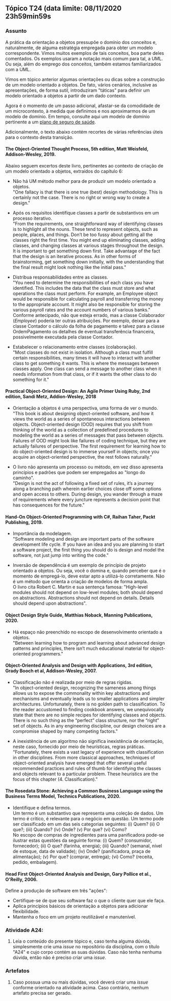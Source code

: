 ## Tópico T24 (data limite: **08/11/2020 23h59min59s**

### Assunto

A prática da orientação a objetos pressupõe o domínio dos conceitos e, naturalmente,
de alguma estratégia empregada para obter um modelo correspondente. Vimos muitos exemplos de tais conceitos, boa parte deles comentados. Os exemplos usaram a notação mais comum para tal, a UML. Ou seja, além do emprego dos conceitos, também
estamos familiarizados com a UML.

Vimos em tópico anterior algumas orientações ou dicas sobre
a construção de um modelo orientado a objetos. De fato, vários cenários, inclusive as apresentações, de forma sutil, introduziram "táticas" para definir
um modelo orientado a objetos a partir de um dado contexto.

Agora é o momento de um passo adicional, afastar-se da comodidade de um microcontexto,
à medida que definimos e nos aproximarmos de um modelo de domínio. Em tempo, consulte aqui
um modelo de domínio pertinente a um [plano de seguro de saúde](https://en.wikipedia.org/wiki/Domain_model).

Adicionalmente, o texto abaixo contém recortes de várias referências úteis para o contexto desta transição.

#### The Object-Oriented Thought Process, 5th edition, Matt Weisfeld, Addison-Wesley, 2019.

Abaixo seguem excertos deste livro, pertinentes ao contexto de criação de um modelo orientado a objetos, extraídos do capítulo 6:

- Não há UM método melhor para de produzir um modelo orientado a objetos.  
  "One fallacy is that there is one true (best) design methodology. This is certainly not the case. There is no right or wrong way to create a design."

- Após os requisitos identifique classes a partir de substantivos em um processo iterativo.  
  "From the requirements, one straightforward way of identifying classes is to highlight all the nouns. These tend to represent objects, such as people, places, and things. Don’t be too fussy about getting all the classes right the first time. You might end up eliminating classes, adding classes, and changing classes at various stages throughout the design. It is important to get something down first. Take advantage of the fact that the design is an iterative process. As in other forms of brainstorming, get something down initially, with the understanding that the final result might look nothing like the initial pass."

- Distribua responsabilidades entre as classes.  
  "You need to determine the responsibilities of each class you have identified. This includes the data that the class must store and what operations the class must perform. For example, an Employee object would be responsible for calculating payroll and transferring the money to the appropriate account. It might also be responsible for storing the various payroll rates and the account numbers of various banks."  
  Conforme antecipado, não que esteja errado, mas a classe Colaborador (_Employee_) poderia ter
  outras atribuições. Por exemplo, deixar para a classe Contador o cálculo da folha de pagamento e talvez para a classe OrdemPagamento os detalhes de eventual transferência financeira, possivelmente
  executada pela classe Contador.

- Estabelecer o relacionamento entre classes (colaboração).  
  "Most classes do not exist in isolation. Although a class must fulfill certain responsibilities, many times it will have to interact with another class to get something it wants. This is where the messages between classes apply. One class can send a message to another class when it needs information from that class, or if it wants the other class to do something for it."

#### Practical Object-Oriented Design: An Agile Primer Using Ruby, 2nd edition, Sandi Metz, Addion-Wesley, 2018

- Orientação a objetos é uma perspectiva, uma forma de ver o mundo.  
  "This book is about designing object-oriented software, and how it views the world as a series of spontaneous interactions between objects. Object-oriented design (OOD) requires that you shift from thinking of the world as a collection of predefined procedures to modeling the world as a series of messages that pass between objects. Failures of OOD might look like failures of coding technique, but they are actually failures of perspective. The first requirement for learning how to do object-oriented design is to immerse yourself in objects; once you acquire an object-oriented perspective, the rest follows naturally."

- O livro não apresenta um processo ou método, em vez disso apresenta princípios e padrões que podem ser empregados ao "longo do caminho".  
  "Design is not the act of following a fixed set of rules, it’s a journey along a branching path wherein earlier choices close off some options and open access to others. During design, you wander through a maze of requirements where every juncture represents a decision point that has consequences for the future."

#### Hand-On Object-Oriented Programming with C#, Raihan Taher, Packt Publishing, 2019.

- Importância da modelagem.  
  "Software modeling and design are important parts of the software development life cycle. If you have an idea and you are planning to start a software project, the first thing you should do is design and model the software, not just jump into writing the code."

- Inversão de dependência é um exemplo de princípio de projeto orientado a objetos. Ou seja,
  você o domina e, quando perceber que é o momento de empregá-lo, deve estar apto a utilizá-lo
  corretamente. Não é um método que orienta a criação de modelos de forma ampla.  
  O livro cita Robert C. Martin e sua sentença famosa: "High-level modules should not depend on low-level modules; both should depend on abstractions. Abstractions should not depend on details. Details should depend upon abstractions".

#### Object Design Style Guide, Matthias Noback, Manning Publications, 2020.

- Há espaço não preenchido no escopo de desenvolvimento orientado a objetos.  
  "Between learning how to program and learning about advanced design patterns and principles, there isn’t much educational material for object-oriented programmers."

#### Object-Oriented Analysis and Design with Applications, 3rd edition, Grady Booch et al, Addison-Wesley, 2007.

- Classificação não é realizada por meio de regras rígidas.  
  "In object-oriented design, recognizing the sameness among things allows us to expose the commonality within key abstractions and mechanisms and eventually leads us to smaller applications and simpler architectures. Unfortunately, there is no golden path to classification. To the reader accustomed to finding cookbook answers, we unequivocally state that there are no simple recipes for identifying classes and objects. There is no such thing as the “perfect” class structure, nor the “right” set of objects. As in any engineering discipline, our design choices are a compromise shaped by many competing factors."

- A inexistência de um algoritmo não significa inexistência de orientação, neste caso, fornecido por meio de heurísticas, regras práticas.  
  "Fortunately, there exists a vast legacy of experience with classification in other disciplines. From more classical approaches, techniques of object-oriented analysis have emerged that offer several useful recommended practices and rules of thumb for identifying the classes and objects relevant to a particular problem. These heuristics are the focus of this chapter (4. Classification)."

#### The Rosedata Stone: Achieving a Common Business Language using the Business Terms Model, Technics Publications, 2020.

- Identifique e defina termos.  
  Um termo é um substantivo que representa uma coleção de dados. Um termo é crítico, é relevante para o negócio em questão. Um termo pode ser classificado em um das seis categorias seguintes: (i) Quem? (ii) O que?; (iii) Quando? (iv) Onde? (v) Por que? (vi) Como?  
  No escopo de compras de ingredientes para uma panificadora pode-se ilustrar estas questões da seguinte forma: (i) Quem? (consumidor, fornecedor); (ii) O que? (farinha, energia); (iii) Quando? (semanal, nível de estoque, data de validade); (iv) Onde? (panificadora, praça de alimentação); (v) Por que? (comprar, entrega); (vi) Como? (receita, pedido, embalagem).

#### Head First Object-Oriented Analysis and Design, Gary Pollice et al., O'Reilly, 2006.

Define a produção de software em três "ações":

- Certifique-se de que seu software faz o que o cliente quer que ele faça.
- Aplica princípios básicos de orientação a objetos para adicionar flexibilidade.
- Mantenha o foco em um projeto reutilizável e manutenível.

### Atividade A24:

1. Leia o conteúdo do presente tópico e, caso tenha alguma dúvida, simplesmente crie uma _issue_ no repositório da disciplina, com o título "A24" e cujo corpo contém as suas dúvidas. Caso não tenha nenhuma dúvida, então não é preciso criar uma _issue_.

### Artefatos

1. Caso possua uma ou mais dúvidas, você deverá criar uma _issue_ conforme orientado na atividade acima. Caso contrário, nenhum artefato precisa ser gerado.
